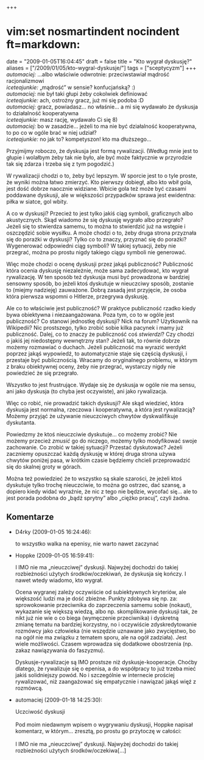 +++
# vim:set nosmartindent nocindent ft=markdown:
date = "2009-01-05T16:04:45"
draft = false
title = "Kto wygrał dyskusję?"
aliases = ["/2009/01/05/kto-wygral-dyskusje/"]
tags = ["sceptycyzm"]
+++
_automaciej:_ ...albo właściwie odwrotnie: przeciwstawiał mądrość
racjonalizmowi  
_iceteajunkie:_ „mądrość” w sensie?
konfucjańską? :)  
_automaciej:_ nie był taki głupi żeby cokolwiek definiować  
_iceteajunkie:_ ach, ostrożny gracz, już mi się podoba :D  
_automaciej:_ gracz, powiadasz... no właśnie... a mi się wydawało że dyskusja
to działalność kooperatywna  
_iceteajunkie:_ masz rację, wydawało Ci się 8)  
_automaciej:_ bo w zasadzie... jeżeli to ma nie być działalność kooperatywna,
to po co w ogóle brać w niej udział?  
_iceteajunkie:_ no jak to? kompetyszon! kto ma dłuższego...

Przyjmijmy roboczo, że dyskusja jest formą rywalizacji. (Według mnie jest to
głupie i wolałbym żeby tak nie było, ale być może faktycznie w przyrodzie tak
się zdarza i trzeba się z tym pogodzić.)

W rywalizacji chodzi o to, żeby być lepszym. W sporcie jest to o tyle proste,
że wyniki można łatwo zmierzyć. Kto pierwszy dobiegł, albo kto wbił gola, jest
dość dobrze naocznie widziane. Wbicie gola też może być czasami poddawane
dyskusji, ale w większości przypadków sprawa jest ewidentna: piłka w siatce,
gol wbity.

A co w dyskusji? Przecież to jest tylko jakiś ciąg symboli, graficznych albo
akustycznych. Skąd wiadomo że się dyskusję wygrało albo przegrało? Jeżeli się
to stwierdza samemu, to można to stwierdzić już na wstępie i oszczędzić sobie
wysiłku. A może chodzi o to, żeby druga strona przyznała się do porażki w
dyskusji? Tylko co to znaczy, przyznać się do porażki? Wygenerować odpowiedni
ciąg symboli? W takiej sytuacji, żeby nie przegrać, można po prostu nigdy
takiego ciągu symboli nie generować.

Więc może chodzi o ocenę dyskusji przez jakąś publiczność? Publiczność która
ocenia dyskusję niezależnie, może sama zadecydować, kto wygrał rywalizację.
W ten sposób też dyskusja musi być prowadzona w bardziej sensowny sposób, bo
jeżeli ktoś dyskutuje w nieuczciwy sposób, zostanie to (miejmy nadzieję)
zauważone. Dobrą zasadą jest przyjęcie, że osoba która pierwsza wspomni
o Hitlerze, przegrywa dyskusję.

Ale co to właściwie jest publiczność? W praktyce publiczność rzadko kiedy bywa
obiektywna i niezaangażowana. Poza tym, co to w ogóle jest publiczność? Co
stanowi jednostkę dyskusji? Nick na forum? Użytkownik na Wikipedii? Nic
prostszego, tylko zrobić sobie kilka pacynek i mamy już publiczność. Dalej, co
to znaczy że publiczność coś _stwierdzi_? Czy chodzi o jakiś jej niedostępny
wewnętrzny stan? Jeżeli tak, to równie dobrze możemy rozmawiać o duchach.
Jeżeli publiczność ma wyrazić werdykt poprzez jakąś wypowiedź, to
automatycznie staje się częścią dyskusji, i przestaje być publicznością.
Wracamy do oryginalnego problemu, w którym z braku obiektywnej oceny, żeby nie
przegrać, wystarczy nigdy nie powiedzieć że się przegrało.

Wszystko to jest frustrujące. Wydaje się że dyskusja w ogóle nie ma sensu, ani
jako dyskusja (to chyba jest oczywiste), ani jako rywalizacja.

Więc co robić, nie prowadzić takich dyskusji? Ale skąd wiedzieć, która
dyskusja jest normalna, rzeczowa i kooperatywna, a która jest rywalizacją?
Możemy przyjąć że używanie nieuczciwych chwytów dyskwalifikuje dyskutanta.

Powiedzmy że ktoś nieuczciwie dyskutuje... co możemy zrobić? Nie możemy
przecież _zmusić_ go do niczego, możemy tylko modyfikować swoje zachowanie. Co
zrobić w takiej sytuacji? Przestać dyskutować? Jeżeli zaczniemy opuszczać
każdą dyskusję w której druga strona używa chwytów poniżej pasa, w krótkim
czasie będziemy chcieli przeprowadzić się do skalnej groty w górach.

Można też powiedzieć że to wszystko są skale szarości, że jeżeli ktoś
dyskutuje tylko trochę nieuczciwie, to można go ostrzec, dać szansę, a dopiero
kiedy widać wyraźnie, że nic z tego nie będzie, wycofać się... ale to jest
porada podobna do „bądź sprytny” albo „ciężko pracuj”, czyli żadna.

## Komentarze

* D4rky (2009-01-05 16:24:46): <p>to wszystko walka na epenisy, nie warto nawet
  zaczynać</p>
* Hoppke (2009-01-05 16:59:41): <p>I <span class="caps">IMO</span> nie ma
  &#8222;nieuczciwej&#8221; dyskusji. Najwyżej dochodzi do takiej rozbieżności
  użytych środków/oczekiwań, że dyskusja się kończy. I nawet wtedy wiadomo, kto
  wygrał.</p>  <p>Ocena wygranej zależy oczywiście od subiektywnych kryteriów,
  ale większość ludzi ma je dość zbieżne. Punkty zdobywa się np. za:
  sprowokowanie przeciwnika do zaprzeczenia samemu sobie (nokaut), wykazanie się
  większą wiedzą, albo np. skomplikowanie dyskusji tak, że nikt już nie wie o co
  biega (wymęczenie przeciwnika) i dyskretną zmianę tematu na bardziej
  korzystny, no i oczywiście zdyskredytowanie rozmówcy jako człowieka (nie
  wszędzie uznawane jako zwycięstwo, bo na ogół nie ma związku z tematem sporu,
  ale na ogół zadziała). Jest wiele możliwości. Czasem wprowadza się dodatkowe
  obostrzenia (np. zakaz nawiązywania do faszyzmu).</p>  <p>Dyskusje-rywalizacje
  są <span class="caps">IMO</span> prostsze niż dyskusje-kooperacje. Choćby
  dlatego, że rywalizuje się o epenisa, a do współpracy to już trzeba mieć jakiś
  solidniejszy powód. No i szczególnie w internecie prościej rywalizować, niż
  zaangażować się empatycznie i nawiązać jakąś więź z rozmówcą.</p>
* automaciej (2009-01-18 14:25:30): <p>Uczciwość dyskusji<br /><br />Pod moim
  niedawnym wpisem o wygrywaniu dyskusji, Hoppke napisał komentarz, w którym...
  zresztą, po prostu go przytoczę w całości:<br /><br />I IMO nie ma
  „nieuczciwej” dyskusji. Najwyżej dochodzi do takiej rozbieżności użytych
  środków/oczekiwa[...]</p>
